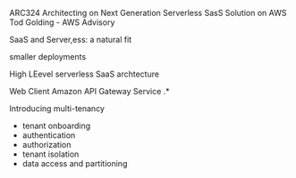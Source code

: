ARC324
Architecting on Next Generation Serverless SasS Solution on AWS
Tod Golding - AWS Advisory

SaaS and Server,ess: a natural fit

smaller deployments

High LEevel serverless SaaS archtecture

Web Client
Amazon API Gateway
Service .\*

Introducing multi-tenancy

- tenant onboarding
- authentication
- authorization
- tenant isolation
- data access and partitioning
